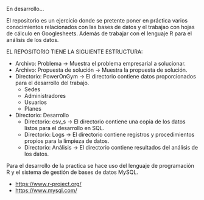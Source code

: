 En desarrollo...


El repositorio es un ejercicio donde se pretente poner en práctica varios conocimientos relacionados con las bases de datos y el trabajao con hojas de cálculo en Googlesheets. Además de trabajar con el lenguaje R para el análisis de los datos.

EL REPOSITORIO TIENE LA SIGUIENTE ESTRUCTURA:
* Archivo: Problema
    -> Muestra el problema empresarial a solucionar.
* Archivo: Propuesta de solución
    -> Muestra la propuesta de solución.
* Directorio: PowerOnGym
    -> El directorio contiene datos proporcionados para el desarrollo del trabajo.
    * Sedes
    * Administradores
    * Usuarios
    * Planes
* Directorio: Desarrollo
    * Directorio: csv_s
        -> El directorio contiene una copia de los datos listos para el desarrollo en SQL.
    * Directorio: Logs
        -> El directorio contiene registros y procedimientos propios para la limpieza de datos.
    * Directorio: Análisis
        -> El directorio contiene resultados del análisis de los datos.

Para el desarrollo de la practica se hace uso del lenguaje de programación R y el sistema de gestión de bases de datos MySQL.

* https://www.r-project.org/
* https://www.mysql.com/
